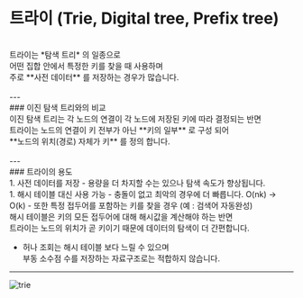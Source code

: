 # 트라이 (Trie, Digital tree, Prefix tree)
<br>
트라이는 *탐색 트리* 의 일종으로<br>
어떤 집합 안에서 특정한 키를 찾을 때 사용하며<br>
주로 **사전 데이터** 를 저장하는 경우가 많습니다.<br>
<br>
---
<br>
### 이진 탐색 트리와의 비교
<br>
이진 탐색 트리는 각 노드의 연결이 각 노드에 저장된 키에 따라 결정되는 반면<br>
트라이는 노드의 연결이 키 전부가 아닌 **키의 일부** 로 구성 되어<br>
**노드의 위치(경로) 자체가 키** 를 정의 합니다.<br>
<br>
---
<br>
### 트라이의 용도
<br>
1. 사전 데이터를 저장
  - 용량을 더 차지할 수는 있으나 탐색 속도가 향상됩니다.<br>
1. 해시 테이블 대신 사용 가능
  - 충돌이 없고 최악의 경우에 더 빠릅니다. O(nk) -> O(k)
  - 또한 특정 접두어를 포함하는 키를 찾을 경우 (예 : 검색어 자동완성)<br>
    해시 테이블은 키의 모든 접두어에 대해 해시값을 계산해야 하는 반면<br>
    트라이는 노드의 위치가 곧 키이기 때문에 데이터의 탐색이 더 간편합니다.<br>

  - 허나 조회는 해시 테이블 보다 느릴 수 있으며<br>
    부동 소수점 수를 저장하는 자료구조로는 적합하지 않습니다.
---
![trie](https://imgs.developpaper.com/imgs/2131132724-5eb76e0793deb_articlex.png)